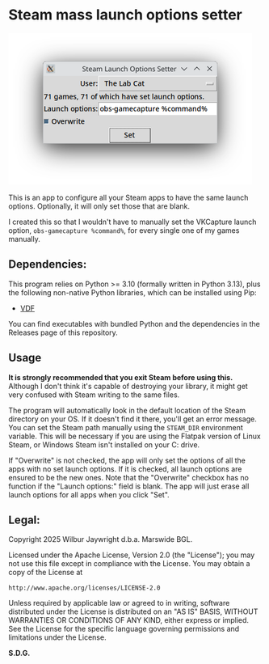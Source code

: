 # Steam mass launch options setter

![Screenshot](main_window_screenshot.png "The main app window")

This is an app to configure all your Steam apps to have the same launch options. Optionally, it will only set those that are blank.

I created this so that I wouldn't have to manually set the VKCapture launch option, `obs-gamecapture %command%`, for every single one of my games manually.

## Dependencies:
This program relies on Python >= 3.10 (formally written in Python 3.13), plus the following non-native Python libraries, which can be installed using Pip:
- [VDF](https://pypi.org/project/vdf)

You can find executables with bundled Python and the dependencies in the Releases page of this repository.

## Usage

**It is strongly recommended that you exit Steam before using this.**
Although I don't think it's capable of destroying your library, it might get very confused with Steam writing to the same files.

The program will automatically look in the default location of the Steam directory on your OS. If it doesn't find it there, you'll get an error message. You can set the Steam path manually using the `STEAM_DIR` environment variable. This will be necessary if you are using the Flatpak version of Linux Steam, or Windows Steam isn't installed on your C: drive.

If "Overwrite" is not checked, the app will only set the options of all the apps with no set launch options. If it is checked, all launch options are ensured to be the new ones. Note that the "Overwrite" checkbox has no function if the "Launch options:" field is blank. The app will just erase all launch options for all apps when you click "Set".

## Legal:
Copyright 2025 Wilbur Jaywright d.b.a. Marswide BGL.

Licensed under the Apache License, Version 2.0 (the "License");
you may not use this file except in compliance with the License.
You may obtain a copy of the License at

    http://www.apache.org/licenses/LICENSE-2.0

Unless required by applicable law or agreed to in writing, software
distributed under the License is distributed on an "AS IS" BASIS,
WITHOUT WARRANTIES OR CONDITIONS OF ANY KIND, either express or implied.
See the License for the specific language governing permissions and
limitations under the License.

**S.D.G.**
